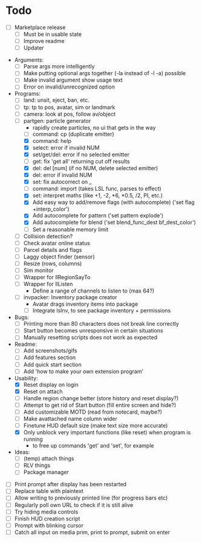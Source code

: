 # Todo
- [ ] Marketplace release
    - [ ] Must be in usable state
    - [ ] Improve readme
    - [ ] Updater

- Arguments:
    - [ ] Parse args more intelligently
    - [ ] Make putting optional args together (-la instead of -l -a) possible
    - [ ] Make invalid argument show usage text
    - [ ] Error on invalid/unrecognized option

- Programs:
    - [ ] land: unsit, eject, ban, etc.
    - [ ] tp: tp to pos, avatar, sim or landmark
    - [ ] camera: look at pos, follow av/object
    - [ ] partgen: particle generator
        - rapidly create particles, no ui that gets in the way
        - [ ] command: cp (duplicate emitter)
        - [x] command: help
        - [x] select: error if invalid NUM
        - [x] set/get/del: error if no selected emitter
        - [ ] get: fix 'get all' returning cut off results
        - [x] del: del [num] (if no NUM, delete selected emitter)
        - [x] del: error if invalid NUM
        - [x] set: fix autocorrect on _
        - [ ] command: import (takes LSL func, parses to effect)
        - [x] set: interpret maths (like +1, -2, *6, *0.5, /2, PI, etc.)
        - [x] Add easy way to add/remove flags (with autocomplete) ('set flag +interp_color')
        - [x] Add autocomplete for pattern ('set pattern explode')
        - [x] Add autocomplete for blend ('set blend_func_dest bf_dest_color')
        - [ ] Set a reasonable memory limit
    - [ ] Collision detection?
    - [ ] Check avatar online status
    - [ ] Parcel details and flags
    - [ ] Laggy object finder (sensor)
    - [ ] Resize (rows, columns)
    - [ ] Sim monitor
    - [ ] Wrapper for llRegionSayTo
    - [ ] Wrapper for llListen
        - Define a range of channels to listen to (max 64?)
    - [ ] invpacker: Inventory package creator
        - Avatar drags inventory items into package
        - [ ] Integrate lsInv, to see package inventory + permissions

- Bugs:
    - [ ] Printing more than 80 characters does not break line correctly
    - [ ] Start button becomes unresponsive in certain situations
    - [ ] Manually resetting scripts does not work as expected

- Readme:
    - [ ] Add screenshots/gifs
    - [ ] Add features section
    - [ ] Add quick start section
    - [ ] Add 'how to make your own extension program'

- Usability:
    - [x] Reset display on login
    - [x] Reset on attach
    - [ ] Handle region change better (store history and reset display?)
    - [ ] Attempt to get rid of Start button (fill entire screen and hide?)
    - [ ] Add customizable MOTD (read from notecard, maybe?)
    - [ ] Make avattached name column wider
    - [ ] Finetune HUD default size (make text size more accurate)
    - [x] Only unblock very important functions (like reset) when program is running
        - to free up commands 'get' and 'set', for example

- Ideas:
    - [ ] (temp) attach things
    - [ ] RLV things
    - [ ] Package manager

- [ ] Print prompt after display has been restarted
- [ ] Replace table with plaintext
- [ ] Allow writing to previously printed line (for progress bars etc)
- [ ] Regularly poll own URL to check if it is still alive
- [ ] Try hiding media controls
- [ ] Finish HUD creation script
- [ ] Prompt with blinking cursor
- [ ] Catch all input on media prim, print to prompt, submit on enter
